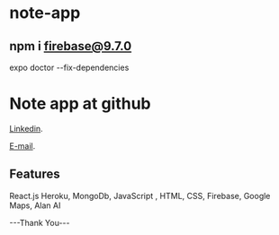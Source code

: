 # note-app
## npm i firebase@9.7.0
expo doctor --fix-dependencies
# Note app at github


[Linkedin](https://www.linkedin.com/in/kongkon-biswas-a2374314a/).

[E-mail](kongkonbiswas3241@gmail.com).

## Features
React.js
Heroku,
MongoDb,
JavaScript ,
HTML,
CSS,
Firebase,
Google Maps,
Alan AI

---Thank You---